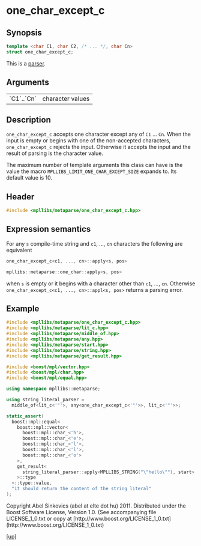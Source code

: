 # one_char_except_c

## Synopsis

```cpp
template <char C1, char C2, /* ... */, char Cn>
struct one_char_except_c;
```

This is a [parser](parser.html).

## Arguments

<table cellpadding='0' cellspacing='0'>
  <tr>
    <td>`C1`..`Cn`</td>
    <td>character values</td>
  </tr>
</table>

## Description

`one_char_except_c` accepts one character except any of `C1` ... `Cn`. When the
input is empty or begins with one of the non-accepted characters,
`one_char_except_c` rejects the input. Otherwise it accepts the input and the
result of parsing is the character value.

The maximum number of template arguments this class can have is the value the
macro `MPLLIBS_LIMIT_ONE_CHAR_EXCEPT_SIZE` expands to. Its default value is 10.

## Header

```cpp
#include <mpllibs/metaparse/one_char_except_c.hpp>
```

## Expression semantics

For any `s` compile-time string and `c1`, ..., `cn` characters the following are
equivalent

```cpp
one_char_except_c<c1, ..., cn>::apply<s, pos>

mpllibs::metaparse::one_char::apply<s, pos>
```

when `s` is empty or it begins with a character other than `c1`, ..., `cn`.
Otherwise `one_char_except_c<c1, ..., cn>::appl<s, pos>` returns a parsing
error.

## Example

```cpp
#include <mpllibs/metaparse/one_char_except_c.hpp>
#include <mpllibs/metaparse/lit_c.hpp>
#include <mpllibs/metaparse/middle_of.hpp>
#include <mpllibs/metaparse/any.hpp>
#include <mpllibs/metaparse/start.hpp>
#include <mpllibs/metaparse/string.hpp>
#include <mpllibs/metaparse/get_result.hpp>

#include <boost/mpl/vector.hpp>
#include <boost/mpl/char.hpp>
#include <boost/mpl/equal.hpp>

using namespace mpllibs::metaparse;

using string_literal_parser =
  middle_of<lit_c<'"'>, any<one_char_except_c<'"'>>, lit_c<'"'>>;

static_assert(
  boost::mpl::equal<
    boost::mpl::vector<
      boost::mpl::char_<'h'>,
      boost::mpl::char_<'e'>,
      boost::mpl::char_<'l'>,
      boost::mpl::char_<'l'>,
      boost::mpl::char_<'o'>
    >,
    get_result<
      string_literal_parser::apply<MPLLIBS_STRING("\"hello\""), start>
    >::type
  >::type::value,
  "it should return the content of the string literal"
);
```

<p class="copyright">
Copyright Abel Sinkovics (abel at elte dot hu) 2011.
Distributed under the Boost Software License, Version 1.0.
(See accompanying file LICENSE_1_0.txt or copy at
[http://www.boost.org/LICENSE_1_0.txt](http://www.boost.org/LICENSE_1_0.txt)
</p>

[[up]](reference.html)

